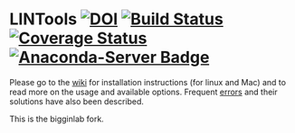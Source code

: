 # LINTools [![DOI](https://zenodo.org/badge/doi/10.5281/zenodo.45076.svg)](http://dx.doi.org/10.5281/zenodo.45076) [![Build Status](https://travis-ci.org/ldomic/lintools.svg?branch=master)](https://travis-ci.org/ldomic/lintools) [![Coverage Status](https://coveralls.io/repos/github/ldomic/lintools/badge.svg?branch=master)](https://coveralls.io/github/ldomic/lintools?branch=master)  [![Anaconda-Server Badge](https://anaconda.org/ldomic/lintools/badges/installer/conda.svg)](https://conda.anaconda.org/ldomic)


Please go to the [wiki](https://github.com/bigginlab/lintools/wiki) for installation instructions (for linux and Mac) and to read more on the usage and available options. Frequent [errors](https://github.com/bigginlab/lintools/wiki/Errors) and their solutions have also been described. 

This is the bigginlab fork.



